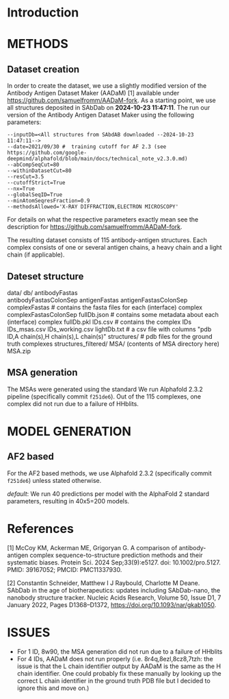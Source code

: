 # Introduction



# METHODS

## Dataset creation

In order to create the dataset, we use a slightly modified version of the Antibody Antigen Dataset Maker (AADaM) [1] available under https://github.com/samuelfromm/AADaM-fork.
As a starting point, we use all structures deposited in SAbDab on **2024-10-23 11:47:11**. The run our version of the Antibody Antigen Dataset Maker using the following parameters:

```
--inputDb=<All structures from SAbdAB downloaded --2024-10-23 11:47:11-->
--date=2021/09/30 #  training cutoff for AF 2.3 (see https://github.com/google-deepmind/alphafold/blob/main/docs/technical_note_v2.3.0.md)
--abCompSeqCut=80
--withinDatasetCut=80
--resCut=3.5
--cutoffStrict=True
--nx=True
--globalSeqID=True
--minAtomSeqresFraction=0.9
--methodsAllowed='X-RAY DIFFRACTION,ELECTRON MICROSCOPY'
```

For details on what the respective parameters exactly mean see the description for https://github.com/samuelfromm/AADaM-fork. 

The resulting dataset consists of 115 antibody-antigen structures. Each complex consists of one or several antigen chains, a heavy chain and a light chain (if applicable). 

## Dateset structure


data/
    db/
        antibodyFastas                  
        antibodyFastasColonSep
        antigenFastas
        antigenFastasColonSep
        complexFastas               # contains the fasta files for each (interface) complex
        complexFastasColonSep
        fullDb.json                 # contains some metadata about each (interface) complex
        fullDb.pkl
        IDs.csv                     # contains the complex IDs
        IDs_msas.csv
        IDs_working.csv
        lightDb.txt                 # a csv file with columns "pdb ID,A chain(s),H chain(s),L chain(s)"
        structures/                 # pdb files for the ground truth complexes
        structures_filtered/
    MSA/
        (contents of MSA directory here)
    MSA.zip

## MSA generation

The MSAs were generated using the standard We run Alphafold 2.3.2 pipeline (specifically commit `f251de6`). Out of the 115 complexes, one complex did not run due to a failure of HHblits.

# MODEL GENERATION

## AF2 based 

For the AF2 based methods, we use Alphafold 2.3.2 (specifically commit `f251de6`) unless stated otherwise.


*default*: We run 40 predictions per model with the AlphaFold 2 standard parameters, resulting in 40x5=200 models.



# References

[1] McCoy KM, Ackerman ME, Grigoryan G. A comparison of antibody-antigen complex sequence-to-structure prediction methods and their systematic biases. Protein Sci. 2024 Sep;33(9):e5127. doi: 10.1002/pro.5127. PMID: 39167052; PMCID: PMC11337930.

[2] Constantin Schneider, Matthew I J Raybould, Charlotte M Deane. SAbDab in the age of biotherapeutics: updates including SAbDab-nano, the nanobody structure tracker. Nucleic Acids Research, Volume 50, Issue D1, 7 January 2022, Pages D1368–D1372, https://doi.org/10.1093/nar/gkab1050.




 # ISSUES

- For 1 ID, 8w90, the MSA generation did not run due to a failure of HHblits
- For 4 IDs, AADaM does not run properly (i.e. 8r4q,8ezl,8cz8,7tzh: the issue is that the L chain identifier output by AADaM is the same as the H chain identifier. One could probably fix these manually by looking up the correct L chain identifier in the ground truth PDB file but I decided to ignore this and move on.)